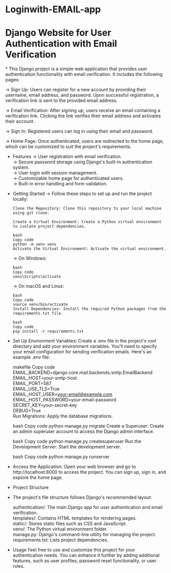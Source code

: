 # Loginwith-EMAIL-app
<h1>Django Website for User Authentication with Email Verification</h1>
* This Django project is a simple web application that provides user authentication functionality with email verification. It includes the following pages:

  ->   Sign Up: Users can register for a new account by providing their username, email address, and password. Upon successful registration, a verification link is sent to the provided email            address.

  ->   Email Verification: After signing up, users receive an email containing a verification link. Clicking the link verifies their email address and activates their account.

  ->   Sign In: Registered users can log in using their email and password.

  ->   Home Page: Once authenticated, users are redirected to the home page, which can be customized to suit the project's requirements.

* Features
  ->  User registration with email verification.<br>
  ->  Secure password storage using Django's built-in authentication system.<br>
  ->  User login with session management.<br>
  ->  Customizable home page for authenticated users.<br>
  ->  Built-in error handling and form validation.<br>
* Getting Started
  ->  Follow these steps to set up and run the project locally:

      Clone the Repository: Clone this repository to your local machine using git clone.

      Create a Virtual Environment: Create a Python virtual environment to isolate project dependencies.

      bash
      Copy code
      python -m venv venv
      Activate the Virtual Environment: Activate the virtual environment.

  -> On Windows:

      bash
      Copy code
      venv\Scripts\activate
  
  -> On macOS and Linux:
      
      bash
      Copy code
      source venv/bin/activate
      Install Dependencies: Install the required Python packages from the requirements.txt file.
      
      bash
      Copy code
      pip install -r requirements.txt
* Set Up Environment Variables: Create a .env file in the project's root directory and add your environment variables. You'll need to specify your email configuration for sending verification      emails. Here's an example .env file:

  makefile
  Copy code
  EMAIL_BACKEND=django.core.mail.backends.smtp.EmailBackend<br>
  EMAIL_HOST=your-smtp-host.<br>
  EMAIL_PORT=587<br>
  EMAIL_USE_TLS=True<br>
  EMAIL_HOST_USER=your-email@example.com<br>
  EMAIL_HOST_PASSWORD=your-email-password<br>
  SECRET_KEY=your-secret-key<br>
  DEBUG=True<br>
  Run Migrations: Apply the database migrations.<br>

  bash
  Copy code
  python manage.py migrate
  Create a Superuser: Create an admin superuser account to access the Django admin interface.
  
  bash
  Copy code
  python manage.py createsuperuser
  Run the Development Server: Start the development server.
  
  bash
  Copy code
  python manage.py runserver
* Access the Application: Open your web browser and go to http://localhost:8000 to access the project. You can sign up, sign in, and explore the home page.

* Project Structure
* The project's file structure follows Django's recommended layout:

  authentication/: The main Django app for user authentication and email verification.<br>
  templates/: Contains HTML templates for rendering pages.<br>
  static/: Stores static files such as CSS and JavaScript.<br>
  venv/: The Python virtual environment folder.<br>
  manage.py: Django's command-line utility for managing the project.<br>
  requirements.txt: Lists project dependencies.<br>
* Usage
  Feel free to use and customize this project for your authentication needs. You can enhance it further by adding additional features, such as user profiles, password reset functionality, or       user roles.
